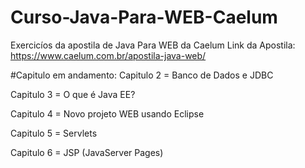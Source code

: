 # Curso-Java-Para-WEB-Caelum
Exercicíos da apostila de Java Para WEB da Caelum
Link da Apostila: https://www.caelum.com.br/apostila-java-web/

#Capitulo em andamento:
Capitulo 2 = Banco de Dados e JDBC

Capitulo 3 = O que é Java EE?

Capitulo 4 = Novo projeto WEB usando Eclipse

Capitulo 5 = Servlets

Capitulo 6 = JSP (JavaServer Pages)
